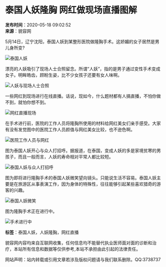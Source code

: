 # 泰国人妖隆胸 网红做现场直播图解

**发布时间**：2020-05-18 09:02:52  
**来源**：貌容网

5月14日，辽宁沈阳，泰国人妖到某整形医院做隆胸手术。这娇媚的女子居然是男儿身所变?

![泰国人妖](http://static.allmei.com/2020/0518/20200518090321760.png)

漂亮的人妖吸引了现场人士合照留念。所谓“人妖”，指的是男子通过变性手术变成女子。明眸皓齿，顾盼生姿，比不少女孩子还要有女人味啊。

![人妖与现场人士合照](http://static.allmei.com/2020/0518/20200518090328737.png)

一些网红到现场进行在线直播。话说，现如今，什么题材都有人搞直播，不怕你做不到，就怕你想不到。

![网红直播现场](http://static.allmei.com/2020/0518/20200518090337835.png)

在手术进行前，医院的工作人员将隆胸所使用的材料给网红美女们亲手感受。大家有没有发觉图中的医院工作人员颜值与网红美女比较，也不逊色啊。

![医院工作人员与网红](http://static.allmei.com/2020/0518/20200518090344499.png)

图为泰国人妖开心与众人打招呼。据报道，在泰国，变成人妖的多是家境贫寒的男孩子，而且一般而言，人妖的寿命相对平常人都比较短。

![泰国人妖与众人打招呼](http://static.allmei.com/2020/0518/20200518090351804.png)

图为即将进行隆胸手术的泰国人妖微笑望向镜头。只能说生活不容易。泰国人妖主要是在旅游区从事表演工作，因为身体的特殊性，往往能够引起某些喜欢猎奇的游客的兴趣。

![泰国人妖微笑](http://static.allmei.com/2020/0518/20200518090400269.png)

图为隆胸手术正在进行中。

![手术进行中](http://static.allmei.com/2020/0518/20200518090415107.png)

**标签**：泰国人妖，人妖隆胸，网红直播  

貌容网内容均来自互联网收集，任何信息均不能替代执业医师面对面的诊断和治疗，本站所有信息和数据等仅供参考,本站不承担由此引起的法律责任。

网站声明：站内转载或引用文章若涉及版权问题请与我们联系删除。QQ:3738737